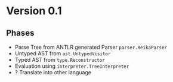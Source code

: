 # Version 0.1

## Phases 

- Parse Tree from ANTLR generated Parser `parser.ReikaParser`
- Untyped AST from `ast.UntypedVisitor`
- Typed AST from `type.Reconstructor`
- Evaluation using `interpreter.TreeInterpreter`
- ? Translate into other language